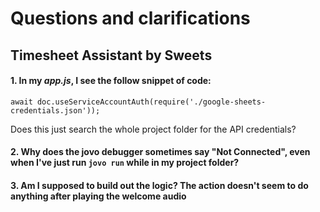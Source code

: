 # Questions and clarifications

## Timesheet Assistant by Sweets

#### 1. In my _app.js_, I see the follow snippet of code:

`await doc.useServiceAccountAuth(require('./google-sheets-credentials.json')); `

Does this just search the whole project folder for the API credentials?

#### 2. Why does the jovo debugger sometimes say "Not Connected", even when I've just run `jovo run` while in my project folder? 

#### 3. Am I supposed to build out the logic? The action doesn't seem to do anything after playing the welcome audio
